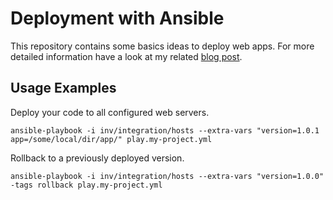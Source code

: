 # Deployment with Ansible

This repository contains some basics ideas to deploy web apps.
For more detailed information have a look at my related [blog post](http://sebastian-feldmann.info/software-deployment-with-ansible/).  

## Usage Examples

Deploy your code to all configured web servers.

    ansible-playbook -i inv/integration/hosts --extra-vars "version=1.0.1 app=/some/local/dir/app/" play.my-project.yml


Rollback to a previously deployed version.

    ansible-playbook -i inv/integration/hosts --extra-vars "version=1.0.0" -tags rollback play.my-project.yml


